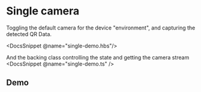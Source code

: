 # Single camera

Toggling the default camera for the device "environment", and capturing the detected QR Data.

<DocsSnippet @name="single-demo.hbs"/>

And the backing class controlling the state and getting the camera stream
<DocsSnippet @name="single-demo.ts" />

## Demo

<SingleDemo />
